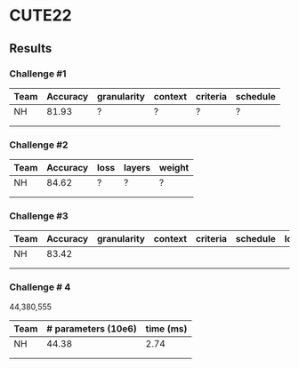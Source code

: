 # CUTE22




## Results

### Challenge #1

|Team| Accuracy  | granularity  | context  |  criteria | schedule | 
|---|---|---|---|---|---|
| NH  | 81.93  | ?  | ?  | ?  | ? |
|   |   |   |   |   | |
|   |   |   |   |   | |


### Challenge #2

|Team| Accuracy  | loss  | layers  | weight |
|---|---|---|---|---|
| NH  | 84.62  | ?  | ?  | ?  |
|   |   |   |   |   |
|   |   |   |   |   |


### Challenge #3

|Team| Accuracy  | granularity  | context  |  criteria | schedule | loss  | layers  | weight |
|---|---|---|---|---| --- | --- | --- | ---| 
| NH  | 83.42  |   |   |   | | | | |
|   |   |   |   |   | | | | |
|   |   |   |   |   | | | | |



### Challenge # 4


44,380,555


|Team| # parameters (10e6) | time (ms)  |
|---|---|---|
| NH  | 44.38  | 2.74 |
|   |   |   |
|   |   |   |
